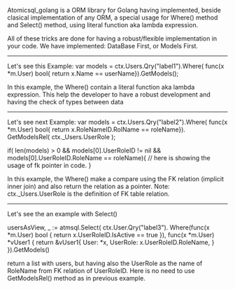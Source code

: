Atomicsql_golang is a ORM library for Golang having implemented, beside clasical implementation of any ORM, a special usage for Where() method and Select() method, using literal function aka lambda expression.

All of these tricks are done for having a robust/flexible implementation in your code.
We have implemented: DataBase First, or Models First.

------------------------------------------
Let's see this Example: var models = ctx.Users.Qry("label1").Where( func(x *m.User) bool{ return x.Name == userName}).GetModels();

In this example, the Where() contain a literal function aka lambda expression. This help the developer to have a robust development and having the check of types between data

------------------------------------------
Let's see next Example: var models = ctx.Users.Qry("label2").Where( func(x *m.User) bool{ return x.RoleNameID.RolName == roleName}). GetModelsRel( ctx._Users.UserRole );

if( len(models) > 0 && models[0].UserRoleID != nil && models[0].UserRoleID.RoleName == roleName){ // here is showing the usage of fk pointer in code. }

In this example, the Where() make a compare using the FK relation (implicit inner join) and also return the relation as a pointer. Note: ctx._Users.UserRole is the definition of FK table relation.

------------------------------------------
Let's see the an example with Select()

usersAsView, _ := atmsql.Select( ctx.User.Qry("label3"). Where(func(x *m.User) bool { return x.UserRoleID.IsActive == true }), func(x *m.User) *vUser1 { return &vUser1{ User: *x, UserRole: x.UserRoleID.RoleName, } }).GetModels()

return a list with users, but having also the UserRole as the name of RoleName from FK relation of UserRoleID. Here is no need to use GetModelsRel() method as in previous example.